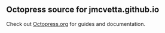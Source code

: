## Octopress source for jmcvetta.github.io

Check out [Octopress.org](http://octopress.org/docs) for guides and documentation.
